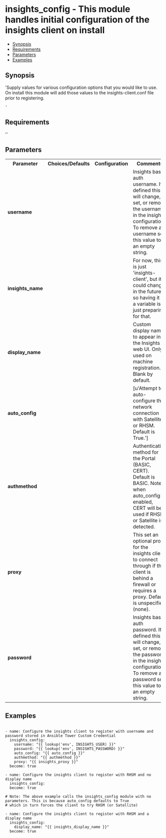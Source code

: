 insights_config - This module handles initial configuration of the insights client on install
====================================
- [Synopsis](Synopsis)
- [Requirements](Requirements)
- [Parameters](Parameters)
- [Examples](Examples)

## Synopsis
'Supply values for various configuration options that you would like to use. On install
    this module will add those values to the insights-client.conf file prior to registering.

    '

## Requirements
''

## Parameters

<table>
<tr>
<th> Parameter </th>
<th> Choices/Defaults </th>
<th> Configuration </th>
<th> Comments </th>
</tr>
<tr>
<td><b>username</b></br>
</td>
<td></td>
<td></td>
<td> Insights basic auth username. If defined this will change, set, or remove the username in the insights configuration. To remove a username set this value to an empty string.
</td>
</tr>
<tr>
<td><b>insights_name</b></br>
</td>
<td></td>
<td></td>
<td> For now, this is just 'insights-client', but it could change in the future so having it as a variable is just preparing for that.
</td>
</tr>
<tr>
<td><b>display_name</b></br>
</td>
<td></td>
<td></td>
<td> Custom display name to appear in the Insights web UI. Only used on machine registration. Blank by default.
</td>
</tr>
<tr>
<td><b>auto_config</b></br>
</td>
<td></td>
<td></td>
<td> [u'Attempt to auto-configure the network connection with Satellite or RHSM. Default is True.']</td>
</tr>
<tr>
<td><b>authmethod</b></br>
</td>
<td></td>
<td></td>
<td> Authentication method for the Portal (BASIC, CERT). Default is BASIC. Note: when auto_config is enabled, CERT will be used if RHSM or Satellite is detected.
</td>
</tr>
<tr>
<td><b>proxy</b></br>
</td>
<td></td>
<td></td>
<td> This set an optional proxy for the insights client to connect through if the client is behind a firewall or requires a proxy. Default is unspecified (none).
</td>
</tr>
<tr>
<td><b>password</b></br>
</td>
<td></td>
<td></td>
<td> Insights basic auth password. If defined this will change, set, or remove the password in the insights configuration. To remove a password set this value to an empty string.
</td>
</tr>
</table>

## Examples
```

- name: Configure the insights client to register with username and password stored in Ansible Tower Custom Credential
  insights_config:
    username: "{{ lookup('env', INSIGHTS_USER) }}"
    password: "{{ lookup('env', INSIGHTS_PASSWORD) }}"
    auto_config: "{{ auto_config }}"
    authmethod: "{{ authmethod }}"
    proxy: "{{ insights_proxy }}"
  become: true

- name: Configure the insights client to register with RHSM and no display name
  insights_config:
  become: true

# Note: The above example calls the insights_config module with no parameters. This is because auto_config defaults to True
# which in turn forces the client to try RHSM (or Satellite)

- name: Configure the insights client to register with RHSM and a display name
  insights_config:
    display_name: "{{ insights_display_name }}"
  become: true

```